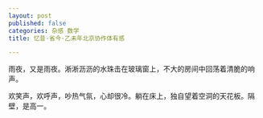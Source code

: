 ```yaml
---
layout: post
published: false
categories: 杂感 数学
title: 忆昔·省今·乙未年北京协作体有感

---
```


雨夜，又是雨夜。淅淅沥沥的水珠击在玻璃窗上，不大的房间中回荡着清脆的响声。

欢笑声，欢呼声，吵热气氛，心却很冷。躺在床上，独自望着空洞的天花板。隔壁，是高一。